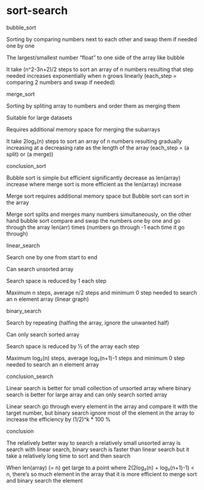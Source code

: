 # sort-search


bubble_sort

Sorting by comparing numbers next to each other and swap them if needed one by one

The largest/smallest number “float” to one side of the array like bubble

It take (n^2-3n+2)/2 steps to sort an array of n numbers resulting that step needed increases exponentially when n grows linearly (each_step = comparing 2 numbers and swap if needed)


merge_sort

Sorting by spliting array to numbers and order them as merging them

Suitable for large datasets

Requires additional memory space for merging the subarrays

It take 2log₂(n) steps to sort an array of n numbers resulting gradually increasing at a decreasing rate as the length of the array (each_step = (a split) or (a merge))


conclusion_sort

Bubble sort is simple but efficient significantly decrease as len(array) increase where merge sort is more efficient as the len(array) increase

Merge sort requires additional memory space but Bubble sort can sort in the array

Merge sort splits and merges many numbers simultaneously, on the other hand bubble sort compare and swap the numbers one by one and go through the array len(arr) times (numbers go through -1 each time it go through)


linear_search

Search one by one from start to end

Can search unsorted array

Search space is reduced by 1 each step

Maximum n steps, average n/2 steps and minimum 0 step needed to search an n element array (linear graph)


binary_search

Search by repeating (halfing the array, ignore the unwanted half)

Can only search sorted array

Search space is reduced by ½ of the array each step

Maximum log₂(n) steps, average log₂(n+1)-1 steps and minimum 0 step needed to search an n element array


conclusion_search

Linear search is better for small collection of unsorted array where binary search is better for large array and can only search sorted array

Linear search go through every element in the array and compare it with the target number, but binary search ignore most of the element in the array to increase the efficiency by (1/2)^k * 100 %


conclusion

The relatively better way to search a relatively small unsorted array is search with linear search, binary search is faster than linear search but it take a relatively long time to sort and then search

When len(array) (= n) get large to a point where 2(2log₂(n) + log₂(n+1)-1) < n, there’s so much element in the array that it is more efficient to merge sort and binary search the element
